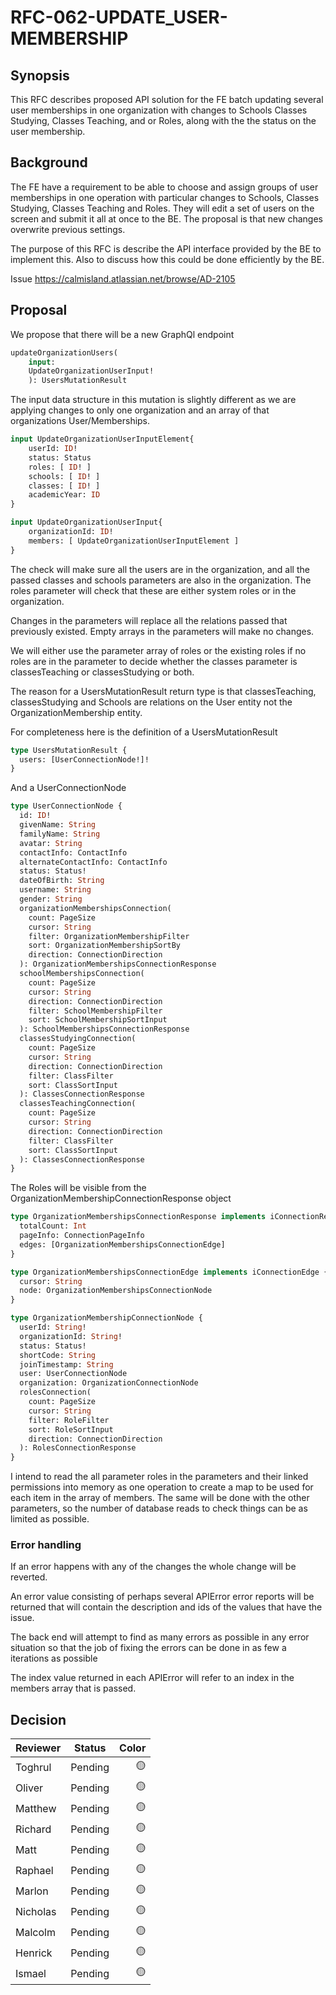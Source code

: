 # RFC-062-UPDATE_USER-MEMBERSHIP

## Synopsis

This RFC describes proposed API solution for the FE batch updating several user memberships in one organization with changes to Schools Classes Studying, Classes Teaching, and or Roles, along with the the status on the user membership. 

## Background

The FE have a requirement to be able to choose and assign groups of user memberships in one operation with particular changes to Schools, Classes Studying, Classes Teaching and Roles. They will edit a set of users on the screen and submit it all at once to the BE. The proposal is that new changes overwrite previous settings.

The purpose of this RFC is describe the API interface provided by the BE to implement this. Also to discuss how this could be done efficiently by the BE.

Issue https://calmisland.atlassian.net/browse/AD-2105

## Proposal

We propose that there will be a new GraphQl endpoint

```graphql
updateOrganizationUsers(
    input: 
    UpdateOrganizationUserInput!
    ): UsersMutationResult
```

The input data structure in this mutation is slightly different as we are applying changes to only one organization and an array of that organizations User/Memberships.

```graphql
input UpdateOrganizationUserInputElement{
    userId: ID!
    status: Status
    roles: [ ID! ]
    schools: [ ID! ]
    classes: [ ID! ]
    academicYear: ID
}

input UpdateOrganizationUserInput{ 
    organizationId: ID!
    members: [ UpdateOrganizationUserInputElement ]   
}
```

The check will make sure all the users are in the organization, and all the passed classes and schools parameters are also in the organization. The roles parameter will check that these are either system roles or in the organization.

Changes in the parameters will replace all the relations passed that previously existed. Empty arrays in the parameters will make no changes.

We will either use the parameter array of roles or the existing roles if no roles are in the parameter to decide whether the classes parameter is classesTeaching or classesStudying or both. 

The reason for a UsersMutationResult return type is that classesTeaching, classesStudying and Schools are relations on the User entity not the OrganizationMembership entity.

For completeness here is the definition of a UsersMutationResult

```graphql
type UsersMutationResult {
  users: [UserConnectionNode!]!
}
```

And a UserConnectionNode

```graphql
type UserConnectionNode {
  id: ID!
  givenName: String
  familyName: String
  avatar: String
  contactInfo: ContactInfo
  alternateContactInfo: ContactInfo
  status: Status!
  dateOfBirth: String
  username: String
  gender: String
  organizationMembershipsConnection(
    count: PageSize
    cursor: String
    filter: OrganizationMembershipFilter
    sort: OrganizationMembershipSortBy
    direction: ConnectionDirection
  ): OrganizationMembershipsConnectionResponse
  schoolMembershipsConnection(
    count: PageSize
    cursor: String
    direction: ConnectionDirection
    filter: SchoolMembershipFilter
    sort: SchoolMembershipSortInput
  ): SchoolMembershipsConnectionResponse
  classesStudyingConnection(
    count: PageSize
    cursor: String
    direction: ConnectionDirection
    filter: ClassFilter
    sort: ClassSortInput
  ): ClassesConnectionResponse
  classesTeachingConnection(
    count: PageSize
    cursor: String
    direction: ConnectionDirection
    filter: ClassFilter
    sort: ClassSortInput
  ): ClassesConnectionResponse
}
```
The Roles will be visible from the OrganizationMembershipConnectionResponse object

```graphql
type OrganizationMembershipsConnectionResponse implements iConnectionResponse {
  totalCount: Int
  pageInfo: ConnectionPageInfo
  edges: [OrganizationMembershipsConnectionEdge]
}

type OrganizationMembershipsConnectionEdge implements iConnectionEdge {
  cursor: String
  node: OrganizationMembershipsConnectionNode
}

type OrganizationMembershipConnectionNode {
  userId: String!
  organizationId: String!
  status: Status!
  shortCode: String
  joinTimestamp: String
  user: UserConnectionNode
  organization: OrganizationConnectionNode
  rolesConnection(
    count: PageSize
    cursor: String
    filter: RoleFilter
    sort: RoleSortInput
    direction: ConnectionDirection
  ): RolesConnectionResponse
}

```
I intend to read the all parameter roles in the parameters and their linked permissions into memory as one operation to create a map to be used for each item in the array of members. The same will be done with the other parameters, so the number of database reads to check things can be as limited as possible.

### Error handling

If an error happens with any of the changes the whole change will be reverted.

An error value consisting of perhaps several APIError error reports will be returned that will contain the description and ids of the values that have the issue.

The back end will attempt to find as many errors as possible in any error situation so that the job of fixing the errors can be done in as few a iterations as possible

The index value returned in each APIError will refer to an index in the members array that is passed.

## Decision


|     Reviewer     |  Status  | Color  |
|------------------|----------|-------:|
| Toghrul          | Pending  |   🟡   |
| Oliver           | Pending  |   🟡   |
| Matthew          | Pending  |   🟡   |
| Richard          | Pending  |   🟡   |
| Matt             | Pending  |   🟡   |
| Raphael          | Pending  |   🟡   |
| Marlon           | Pending  |   🟡   |
| Nicholas         | Pending  |   🟡   |
| Malcolm          | Pending  |   🟡   |
| Henrick          | Pending  |   🟡   |
| Ismael           | Pending  |   🟡   |



